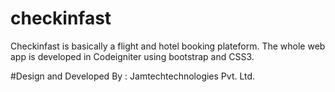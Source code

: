 # checkinfast
Checkinfast is basically a flight and hotel booking plateform.
The whole web app is developed in Codeigniter using bootstrap and CSS3.

#Design and Developed By : Jamtechtechnologies Pvt. Ltd.
